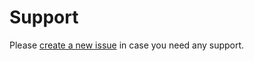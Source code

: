 # Support

Please [create a new issue](https://github.com/RiktaD/query/issues/new/choose) in case you need any support.
